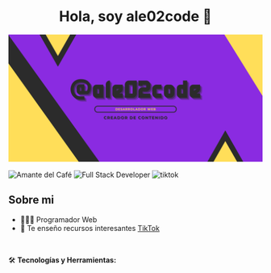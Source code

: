 <div align="center">
  <h1 align="center">Hola, soy ale02code 👋</h1>
</div>
<img src="./banner.jpg"  alt="banner about me">

![Amante del Café](https://img.shields.io/badge/-☕%20Amante%20del%20café-violet?style=flat)
![Full Stack Developer](https://img.shields.io/badge/-Full%20Stack%20Developer-yellow?style=flat)
![tiktok](https://img.shields.io/badge/ale02code-black?logo=tiktok)

## Sobre mi

- 👨🏽‍💻 Programador Web
- 🎥 Te enseño recursos interesantes [TikTok](https://www.tiktok.com/@ale02code)
<br>

🛠 **Tecnologías y Herramientas:**
